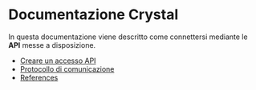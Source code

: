 # Documentazione Crystal

In questa documentazione viene descritto come connettersi mediante le **API** messe a disposizione.

- [Creare un accesso API](./create_bot.md)
- [Protocollo di comunicazione](./protocol.md)
- [References](./references.md)